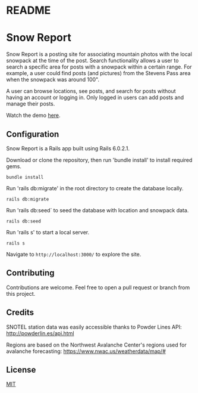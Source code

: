 # README

# Snow Report

Snow Report is a posting site for associating mountain photos with the local snowpack at the time of the post. Search functionality allows a user to search a specific area for posts with a snowpack within a certain range. For example, a user could find posts (and pictures) from the Stevens Pass area when the snowpack was around 100".

A user can browse locations, see posts, and search for posts without having an account or logging in. Only logged in users can add posts and manage their posts.

Watch the demo [here](https://youtu.be/lGMtXOB_52A).

## Configuration

Snow Report is a Rails app built using Rails 6.0.2.1.

Download or clone the repository, then run 'bundle install' to install required gems.
```
bundle install
```
Run 'rails db:migrate' in the root directory to create the database locally.
```
rails db:migrate
```
Run 'rails db:seed` to seed the database with location and snowpack data.
```
rails db:seed
```
Run 'rails s' to start a local server.
```
rails s
```
Navigate to `http://localhost:3000/` to explore the site.

## Contributing

Contributions are welcome. Feel free to open a pull request or branch from this project.

## Credits

SNOTEL station data was easily accessible thanks to Powder Lines API: http://powderlin.es/api.html

Regions are based on the Northwest Avalanche Center's regions used for avalanche forecasting: https://www.nwac.us/weatherdata/map/#

## License

[MIT](https://choosealicense.com/licenses/mit/)



